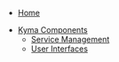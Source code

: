 * [Home](/)
<!-- markdown-link-check-disable -->
* [Kyma Components](/01-overview/README.md)
  * [Service Management](/01-overview/service-management/README.md)
  * [User Interfaces](/01-overview/ui/README.md)
<!-- markdown-link-check-enable -->
